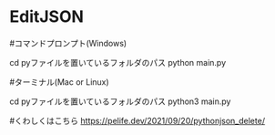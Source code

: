 # EditJSON

#コマンドプロンプト(Windows)

cd pyファイルを置いているフォルダのパス
python main.py
 
#ターミナル(Mac or Linux)

cd pyファイルを置いているフォルダのパス
python3 main.py
 
 
#くわしくはこちら
https://pelife.dev/2021/09/20/pythonjson_delete/
